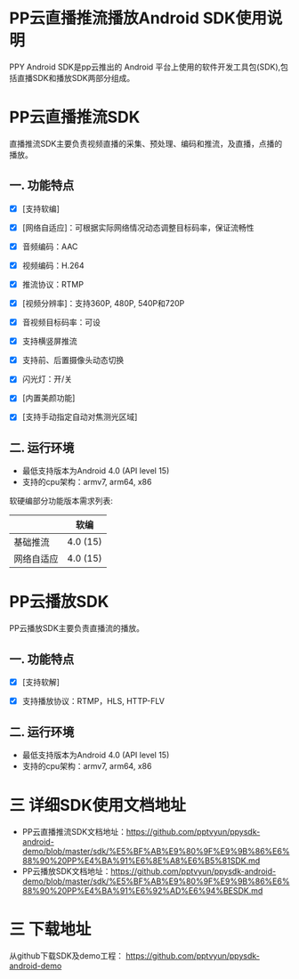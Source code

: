 # PP云直播推流播放Android SDK使用说明

PPY Android SDK是pp云推出的 Android 平台上使用的软件开发工具包(SDK),包括直播SDK和播放SDK两部分组成。

# PP云直播推流SDK
直播推流SDK主要负责视频直播的采集、预处理、编码和推流，及直播，点播的播放。  
## 一. 功能特点

* [x] [支持软编]
* [x] [网络自适应]：可根据实际网络情况动态调整目标码率，保证流畅性
* [x] 音频编码：AAC
* [x] 视频编码：H.264
* [x] 推流协议：RTMP
* [x] [视频分辨率]：支持360P, 480P, 540P和720P
* [x] 音视频目标码率：可设
* [x] 支持横竖屏推流
* [x] 支持前、后置摄像头动态切换
* [x] 闪光灯：开/关
* [x] [内置美颜功能]
* [x] [支持手动指定自动对焦测光区域]


## 二. 运行环境

* 最低支持版本为Android 4.0 (API level 15)
* 支持的cpu架构：armv7, arm64, x86

软硬编部分功能版本需求列表:

|           |软编       |
|-----------|-----------|
|基础推流   |4.0 (15)   |
|网络自适应 |4.0 (15)   |

# PP云播放SDK
PP云播放SDK主要负责直播流的播放。  
## 一. 功能特点

* [x] [支持软解]
* [x] 支持播放协议：RTMP，HLS, HTTP-FLV


## 二. 运行环境

* 最低支持版本为Android 4.0 (API level 15)
* 支持的cpu架构：armv7, arm64, x86

# 三 详细SDK使用文档地址
* PP云直播推流SDK文档地址：https://github.com/pptvyun/ppysdk-android-demo/blob/master/sdk/%E5%BF%AB%E9%80%9F%E9%9B%86%E6%88%90%20PP%E4%BA%91%E6%8E%A8%E6%B5%81SDK.md
* PP云播放SDK文档地址：https://github.com/pptvyun/ppysdk-android-demo/blob/master/sdk/%E5%BF%AB%E9%80%9F%E9%9B%86%E6%88%90%20PP%E4%BA%91%E6%92%AD%E6%94%BESDK.md

# 三 下载地址
从github下载SDK及demo工程： https://github.com/pptvyun/ppysdk-android-demo




